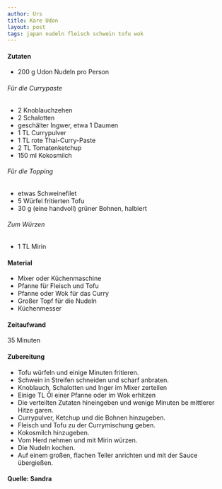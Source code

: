 ```yaml
---
author: Urs
title: Kare Udon
layout: post
tags: japan nudeln fleisch schwein tofu wok
---
```

#### Zutaten 
 * 200 g Udon Nudeln pro Person

###### Für die Currypaste
 * 2 Knoblauchzehen
 * 2 Schalotten
 * geschälter Ingwer, etwa 1 Daumen
 * 1 TL Currypulver
 * 1 TL rote Thai-Curry-Paste
 * 2 TL Tomatenketchup
 * 150 ml Kokosmilch

###### Für die Topping
 * etwas Schweinefilet
 * 5 Würfel fritierten Tofu
 * 30 g (eine handvoll) grüner Bohnen, halbiert

###### Zum Würzen
 * 1 TL Mirin

#### Material
 * Mixer oder Küchenmaschine
 * Pfanne für Fleisch und Tofu
 * Pfanne oder Wok für das Curry
 * Großer Topf für die Nudeln
 * Küchenmesser


#### Zeitaufwand
 35 Minuten

#### Zubereitung
 * Tofu würfeln und einige Minuten fritieren.
 * Schwein in Streifen schneiden und scharf anbraten.
 * Knoblauch, Schalotten und Inger im Mixer zerteilen
 * Einige TL Öl einer Pfanne oder im Wok erhitzen
 * Die verteilten Zutaten hineingeben und wenige Minuten be mittlerer Hitze garen.
 * Currypulver, Ketchup und die Bohnen hinzugeben.
 * Fleisch und Tofu zu der Currymischung geben.
 * Kokosmilch hinzugeben.
 * Vom Herd nehmen und mit Mirin würzen.
 * Die Nudeln kochen.
 * Auf einem großen, flachen Teller anrichten und mit der Sauce übergießen.
  
#### Quelle: Sandra
